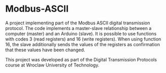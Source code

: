 ﻿# Modbus-ASCII
A project implementing part of the Modbus ASCII digital transmission protocol. The code implements a master-slave relationship between a computer (master) and an Arduino (slave). It is possible to use functions with codes 3 (read registers) and 16 (write registers). When using function 16, the slave additionally sends the values of the registers as confirmation that these values have been changed. 

This project was developed as part of the Digital Transmission Protocols course at Wroclaw University of Technology.
